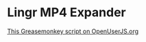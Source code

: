 Lingr MP4 Expander
==================

[This Greasemonkey script on OpenUserJS.org](https://openuserjs.org/scripts/aycabta/Lingr_MP4_Expander)

